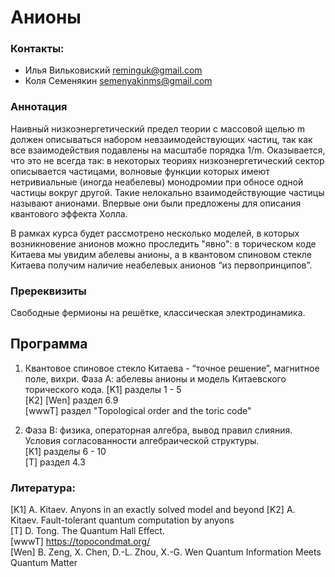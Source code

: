# Анионы

### Контакты:
* Илья Вильковиский <reminguk@gmail.com>
* Коля Семенякин <semenyakinms@gmail.com>

### Аннотация
Наивный низкоэнергетический предел теории с массовой щелью m должен описываться набором невзаимодействующих частиц, так как все взаимодействия подавлены на масштабе порядка 1/m. Оказывается, что это не всегда так: в некоторых теориях низкоэнергетический сектор описывается частицами, волновые функции которых имеют нетривиальные (иногда неабелевы) монодромии при обносе одной частицы вокруг другой. Такие нелокально взаимодействующие частицы называют анионами. Впервые они были предложены для описания квантового эффекта Холла.

В рамках курса будет рассмотрено несколько моделей, в которых возникновение анионов можно проследить "явно": в торическом коде Китаева мы увидим абелевы анионы, а в квантовом спиновом стекле Китаева получим наличие неабелевых анионов “из первопринципов”.

### Пререквизиты
Свободные фермионы на решётке, классическая электродинамика.

## Программа

1. Квантовое спиновое стекло Китаева - “точное решение”, магнитное поле, вихри. Фаза А: абелевы анионы и модель Китаевского торического кода.
[K1] разделы 1 - 5  
[K2]
[Wen] раздел 6.9   
[wwwT] раздел "Topological order and the toric code"

2. Фаза B: физика, операторная алгебра, вывод правил слияния. Условия согласованности алгебраической структуры.  
[K1] разделы 6 - 10  
[T] раздел 4.3  

### Литература:
[K1] A. Kitaev. Anyons in an exactly solved model and beyond 
[K2] A. Kitaev. Fault-tolerant quantum computation by anyons   
[T] D. Tong. The Quantum Hall Effect.  
[wwwT] <https://topocondmat.org/>  
[Wen] B. Zeng, X. Chen, D.-L. Zhou, X.-G. Wen Quantum Information Meets Quantum Matter  
